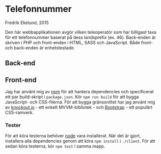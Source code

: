 # Telefonnummer
Fredrik Ekelund, 2015

Den här webbapplikationen avgör vilken teleoperatör som har billigast taxa för
ett telefonnummer baserat på dess landsprefix (ex. 46). Back-enden är skriven i
PHP och front-enden i HTML, SASS och JavaScript. Både front- och back-enden är
enhetstestade.

## Back-end

## Front-end
Jag har använt mig av [npm](https://www.npmjs.com/) för att hantera dependencies
och specificerat ett par build-skript i `package.json`. Kör `npm run build` för
att bygga JavaScript- och CSS-filerna. För att bygga gränssnittet har jag använt
mig av [knockout.js](http://knockoutjs.com/) - ett enkelt MVVM-bibliotek - och
[Bootstrap](http://getbootstrap.com/) - ett populärt CSS-ramverk.

### Tester
För att köra testerna behöver [node](https://nodejs.org/en/) vara installerat.
När det är gjort, installera alla dependencies genom att köra `npm install`
i `./client`. För att sedan köra testerna, kör `npm test` i samma mapp.
